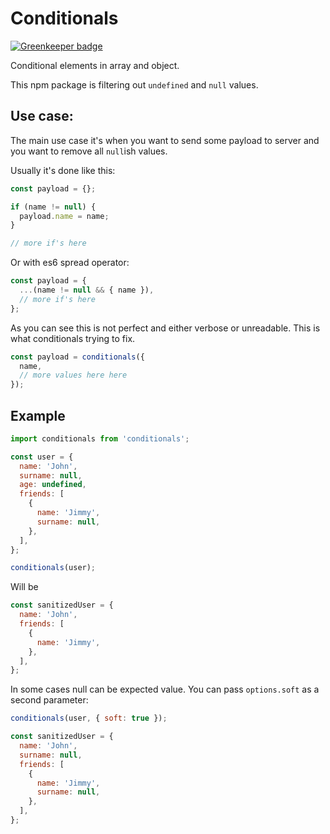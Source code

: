 # Conditionals

[![Greenkeeper badge](https://badges.greenkeeper.io/alizhdanov/Conditionals.svg)](https://greenkeeper.io/)

Conditional elements in array and object.

This npm package is filtering out `undefined` and `null` values.

## Use case:

The main use case it's when you want to send some payload to server and you want to remove all `null`ish values.

Usually it's done like this:

```javascript
const payload = {};

if (name != null) {
  payload.name = name;
}

// more if's here
```

Or with es6 spread operator:

```javascript
const payload = {
  ...(name != null && { name }),
  // more if's here
};
```

As you can see this is not perfect and either verbose or unreadable. This is what conditionals trying to fix.

```javascript
const payload = conditionals({
  name,
  // more values here here
});
```

## Example

```js
import conditionals from 'conditionals';

const user = {
  name: 'John',
  surname: null,
  age: undefined,
  friends: [
    {
      name: 'Jimmy',
      surname: null,
    },
  ],
};

conditionals(user);
```

Will be

```javascript
const sanitizedUser = {
  name: 'John',
  friends: [
    {
      name: 'Jimmy',
    },
  ],
};
```

In some cases null can be expected value. You can pass `options.soft` as a second parameter:

```javascript
conditionals(user, { soft: true });

const sanitizedUser = {
  name: 'John',
  surname: null,
  friends: [
    {
      name: 'Jimmy',
      surname: null,
    },
  ],
};
```
